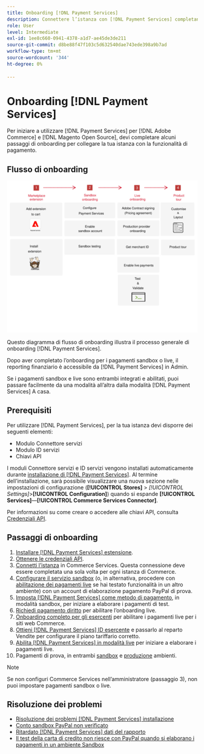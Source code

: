 ```yaml
---
title: Onboarding [!DNL Payment Services]
description: Connettere l’istanza con [!DNL Payment Services] completando alcuni passaggi di onboarding.
role: User
level: Intermediate
exl-id: 1ee8c660-0941-4378-a1d7-ae45de3de211
source-git-commit: d8be88f47f103c5d632540dae743ede398a9b7ad
workflow-type: tm+mt
source-wordcount: '344'
ht-degree: 0%

---
```


# Onboarding [!DNL Payment Services]

Per iniziare a utilizzare [!DNL Payment Services] per [!DNL Adobe Commerce] e [!DNL Magento Open Source], devi completare alcuni passaggi di onboarding per collegare la tua istanza con la funzionalità di pagamento.

## Flusso di onboarding

![Flusso di onboarding](assets/onboarding-diagram.svg)

Questo diagramma di flusso di onboarding illustra il processo generale di onboarding [!DNL Payment Services].

Dopo aver completato l’onboarding per i pagamenti sandbox o live, il reporting finanziario è accessibile da [!DNL Payment Services] in Admin.

Se i pagamenti sandbox e live sono entrambi integrati e abilitati, puoi passare facilmente da una modalità all’altra dalla modalità [!DNL Payment Services] A casa.

## Prerequisiti

Per utilizzare [!DNL Payment Services], per la tua istanza devi disporre dei seguenti elementi:

* Modulo Connettore servizi
* Modulo ID servizi
* Chiavi API

I moduli Connettore servizi e ID servizi vengono installati automaticamente durante [installazione di [!DNL Payment Services]](install.md). Al termine dell’installazione, sarà possibile visualizzare una nuova sezione nelle impostazioni di configurazione (**[!UICONTROL Stores]** > _[!UICONTROL Settings]_>**[!UICONTROL Configuration]**) quando si espande **[!UICONTROL Services]**—**[!UICONTROL Commerce Services Connector]**.

Per informazioni su come creare o accedere alle chiavi API, consulta [Credenziali API](#obtain-api-credentials).

## Passaggi di onboarding

1. [Installare [!DNL Payment Services] estensione](install.md#get-payment-services).
1. [Ottenere le credenziali API](connect.md#obtain-api-credentials).
1. [Connetti l’istanza](connect.md#configure-commerce-services) in Commerce Services. Questa connessione deve essere completata una sola volta per ogni istanza di Commerce.
1. [Configurare il servizio sandbox](sandbox.md#enable-sandbox-testing) (o, in alternativa, procedere con [abilitazione dei pagamenti live](sandbox.md#enable-live-payments) se hai testato funzionalità in un altro ambiente) con un account di elaborazione pagamento PayPal di prova.
1. [Imposta [!DNL Payment Services] come metodo di pagamento](production.md#set-payment-services-as-payment-method), in modalità sandbox, per iniziare a elaborare i pagamenti di test.
1. [Richiedi pagamento diritto](production.md#request-payments-entitlement-from-adobe) per abilitare l’onboarding live.
1. [Onboarding completo per gli esercenti](production.md#complete-merchant-onboarding) per abilitare i pagamenti live per i siti web Commerce.
1. [Ottieni [!DNL Payment Services] ID esercente](production.md#configure-pricing-tier) e passarlo al reparto Vendite per configurare il piano tariffario corretto.
1. [Abilita [!DNL Payment Services] in modalità live](production.md#enable-live-payments) per iniziare a elaborare i pagamenti live.
1. Pagamenti di prova, in entrambi [sandbox](sandbox.md#test-in-sandbox-environment) e [produzione](production.md#test-in-production) ambienti.

>[!NOTE]
>
>Se non configuri Commerce Services nell’amministratore (passaggio 3), non puoi impostare pagamenti sandbox o live.

## Risoluzione dei problemi

* [Risoluzione dei problemi [!DNL Payment Services] installazione](https://experienceleague.adobe.com/docs/commerce-knowledge-base/kb/troubleshooting/payments/payservices-install.html?lang=en)
* [Conto sandbox PayPal non verificato](https://experienceleague.adobe.com/docs/commerce-knowledge-base/kb/troubleshooting/payments/payservices-paypal-acct.html)
* [Ritardato [!DNL Payment Services] dati del rapporto](https://experienceleague.adobe.com/docs/commerce-knowledge-base/kb/troubleshooting/payments/payservices-report-info-delayed.html)
* [Il test della carta di credito non riesce con PayPal quando si elaborano i pagamenti in un ambiente Sandbox](https://experienceleague.adobe.com/docs/commerce-knowledge-base/kb/troubleshooting/payments/payservices-cc-sandbox-failure.html?lang=en)
